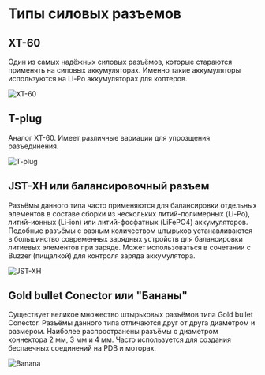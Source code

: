 # Типы силовых разъемов

## XT-60

Один из самых надёжных силовых разъёмов, которые стараются применять на силовых аккумуляторах. Именно такие аккумуляторы используются на Li-Po аккумуляторах для коптеров. 

![XT-60](assets/xt60.jpg)

## T-plug

Аналог XT-60. Имеет различные вариации для упрозщения разъединения. 

![T-plug](assets/t-plug.jpg)

## JST-XH или балансировочный разъем 

Разъёмы данного типа часто применяются для балансировки отдельных элементов в составе сборки из нескольких литий-полимерных (Li-Po), литий-ионных (Li-ion) или литий-фосфатных (LiFePO4) аккумуляторов. 
Подобные разъёмы с разным количеством штырьков устанавливаются в большинство современных зарядных устройств для балансировки литиевых элементов при заряде.
Может использоваться в сочетании с Buzzer (пищалкой) для контроля заряда аккумулятора.

![JST-XH](assets/balance.jpg)

## Gold bullet Conector или "Бананы"

Существует великое множество штырьковых разъёмов типа Gold bullet Conector. Разъёмы данного типа отличаются друг от друга диаметром и размером. Наиболее распространены разъёмы с диаметром коннектора 2 мм, 3 мм и 4 мм. 
Часто используется для создания беспаечных соединений на PDB и моторах.

![Banana](assets/banana.jpg)
